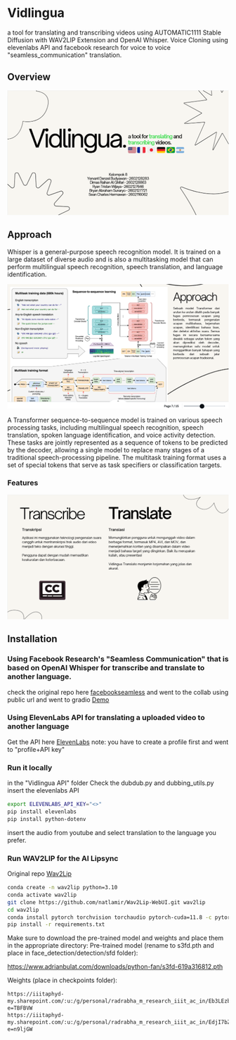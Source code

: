 # Vidlingua
a tool for translating and transcribing videos using AUTOMATIC1111 Stable Diffusion with WAV2LIP Extension and OpenAI Whisper.
Voice Cloning using elevenlabs API and facebook research for voice to voice "seamless_communication" translation.

## Overview

<img src ="docs\intro.png">

## Approach
Whisper is a general-purpose speech recognition model. It is trained on a large dataset of diverse audio and is also a multitasking model that can perform multilingual speech recognition, speech translation, and language identification.

<img src="docs\approach.png">

A Transformer sequence-to-sequence model is trained on various speech processing tasks, including multilingual speech recognition, speech translation, spoken language identification, and voice activity detection. These tasks are jointly represented as a sequence of tokens to be predicted by the decoder, allowing a single model to replace many stages of a traditional speech-processing pipeline. The multitask training format uses a set of special tokens that serve as task specifiers or classification targets.
### Features

<img src="docs\transcribetranslate.png">

## Installation
### Using Facebook Research's "Seamless Communication" that is based on OpenAI Whisper for transcribe and translate to another language.
check the original repo here [facebookseamless](https://github.com/facebookresearch/seamless_communication)
and went to the collab using public url and went to gradio [Demo](https://colab.research.google.com/github/camenduru/seamless-m4t-colab/blob/main/seamless_expressive_v2_colab.ipynb)

### Using ElevenLabs API for translating a uploaded video to another language
Get the API here [ElevenLabs](https://elevenlabs.io/app/dubbing)
note: you have to create a profile first and went to "profile+API key"

### Run it locally 
in the "Vidlingua API" folder
Check the dubdub.py and dubbing_utils.py
insert the elevenlabs API
```bash
export ELEVENLABS_API_KEY="<>"
pip install elevenlabs
pip install python-dotenv
```
insert the audio from youtube and select translation to the language you prefer.

### Run WAV2LIP for the AI Lipsync
Original repo [Wav2Lip](https://github.com/natlamir/Wav2Lip-WebUI)
```bash
conda create -n wav2lip python=3.10
conda activate wav2lip
git clone https://github.com/natlamir/Wav2Lip-WebUI.git wav2lip
cd wav2lip
conda install pytorch torchvision torchaudio pytorch-cuda=11.8 -c pytorch -c nvidia
pip install -r requirements.txt
```
Make sure to download the pre-trained model and weights and place them in the appropriate directory: Pre-trained model (rename to s3fd.pth and place in face_detection/detection/sfd folder):

https://www.adrianbulat.com/downloads/python-fan/s3fd-619a316812.pth

Weights (place in checkpoints folder):

    https://iiitaphyd-my.sharepoint.com/:u:/g/personal/radrabha_m_research_iiit_ac_in/Eb3LEzbfuKlJiR600lQWRxgBIY27JZg80f7V9jtMfbNDaQ?e=TBFBVW
    https://iiitaphyd-my.sharepoint.com/:u:/g/personal/radrabha_m_research_iiit_ac_in/EdjI7bZlgApMqsVoEUUXpLsBxqXbn5z8VTmoxp55YNDcIA?e=n9ljGW

